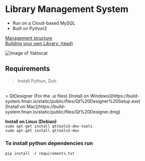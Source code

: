 # Library Management System

- Run on a Cloud-based MySQL
- Built on Python3

[Management structure](https://github.com/Midnight1938/Library-Management/blob/master/MgmntStr.md)
</br>
[Building your own Library: (read)](https://github.com/Midnight1938/Library-Management/blob/master/BuildSQL.md)

![Image of Yaktocat](https://octodex.github.com/images/yaktocat.png)

## Requirements

> Install Python, Duh
</br>
> QtDesigner (For the .ui files)
[Install on Windows](https://build-system.fman.io/static/public/files/Qt%20Designer%20Setup.exe)
</br>
[Install on Mac](https://build-system.fman.io/static/public/files/Qt%20Designer.dmg)
<br>

**Install on Linux (Debian)**
<br>
```sudo apt-get install qttools5-dev-tools```
<br>
```sudo apt-get install qttools5-dev```

### To install python dependencies run

```pip install -r requirements.txt```

